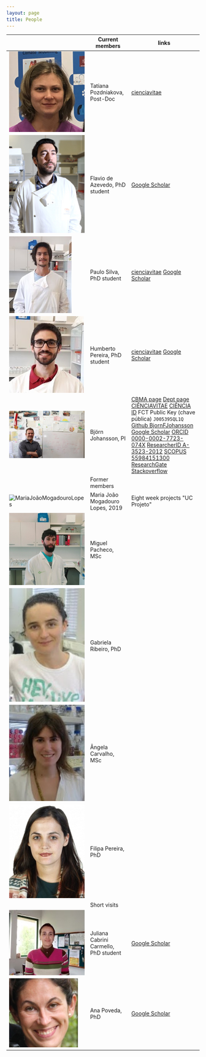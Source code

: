```yaml
---
layout: page
title: People
---
```


|                                                                | Current members                                                               | links                                                                                                                                                                                                                                                                                                                                                                                                                                                                                                                                                                                                                                                                                                                                                                                                                                                                                                                         |
|----------------------------------------------------------------|-------------------------------------------------------------------------------|-------------------------------------------------------------------------------------------------------------------------------------------------------------------------------------------------------------------------------------------------------------------------------------------------------------------------------------------------------------------------------------------------------------------------------------------------------------------------------------------------------------------------------------------------------------------------------------------------------------------------------------------------------------------------------------------------------------------------------------------------------------------------------------------------------------------------------------------------------------------------------------------------------------------------------|
| ![TatianaPozdniakova](people/Tatiana-Pozdniakova.jpg)          | Tatiana Pozdniakova, Post-Doc                                                 | [cienciavitae](https://www.cienciavitae.pt/471C-0187-2E29471C-0187-2E29)                                                                                                                                                                                                                                                                                                                                                                                                                                                                                                                                                                                                                                                                                                                                                                                                                                                      |
| ![FlavioAzevedo](people/FlavioAzevedo.jpg)                     | Flavio de Azevedo, PhD student                                                | [Google Scholar](https://scholar.google.pt/citations?hl=en&user=lWjZURwAAAAJ&view_op=list_works&sortby=pubdate)                                                                                                                                                                                                                                                                                                                                                                                                                                                                                                                                                                                                                                                                                                                                                                                                               |
| ![PauloSilva](people/PauloSilva.jpg)                           | Paulo Silva, PhD student                                                      | [cienciavitae](https://www.cienciavitae.pt/021F-4CDA-2630) [Google Scholar](https://scholar.google.com/citations?hl=pt-PT&user=YMZQjhEAAAAJ&view_op=list_works&sortby=pubdate)                                                                                                                                                                                                                                                                                                                                                                                                                                                                                                                                                                                                                                                                                                                                                |
| ![HumbertoPereira](people/HumbertoPereira.jpg)                 | Humberto Pereira, PhD student                                                 | [cienciavitae](https://www.cienciavitae.pt/8E15-710B-3953) [Google Scholar](https://scholar.google.pt/citations?hl=en&user=v2htOOsAAAAJ&view_op=list_works&sortby=pubdate)                                                                                                                                                                                                                                                                                                                                                                                                                                                                                                                                                                                                                                                                                                                                                    |
| ![BjornJohansson](people/BjornJohanssonWhiteBoard.jpg)         | Björn Johansson, PI                                                           | [CBMA page](https://cbma.uminho.pt/people-detail/?userid=22) [Dept page](http://www.bio.uminho.pt/popup.aspx?mdl=~/Modules/PortalSearch/ContactDetails.ascx&mid=738&id=224293&lang=en-US) [CIÊNCIAVITAE](https://www.cienciavitae.pt//en/B710-97FC-DACA) [CIÊNCIA ID](https://www.cienciavitae.pt/B710-97FC-DACA) FCT Public Key (chave pública) `J005395QL1Q` [Github BjornFJohansson](https://github.com/BjornFJohansson) [Google Scholar](https://scholar.google.pt/citations?hl=en&user=7AiEuJ4AAAAJ&view_op=list_works&sortby=pubdate) [ORCID 0000-0002-7723-074X](http://orcid.org/0000-0002-7723-074X) [ResearcherID A-3523-2012](http://www.researcherid.com/rid/A-3523-2012) [SCOPUS 55984151300](https://www.scopus.com/authid/detail.uri?authorId=55984151300) [ResearchGate](https://www.researchgate.net/profile/Bjoern_Johansson4) [Stackoverflow](http://stackoverflow.com/users/2080368/bj%C3%B6rn-johansson) |
|                                                                | Former members                                                                |                                                                                                                                                                                                                                                                                                                                                                                                                                                                                                                                                                                                                                                                                                                                                                                                                                                                                                                               |
| ![MariaJoãoMogadouroLopes](people/MariaJoãoMogadouroLopes.jpg) | Maria João Mogadouro Lopes, 2019                                              | Eight week projects "UC Projeto"                                                                                                                                                                                                                                                                                                                                                                                                                                                                                                                                                                                                                                                                                                                                                                                                                                                                                              |
| ![MiguelPacheco](people/MiguelPacheco.jpg)                     | Miguel Pacheco, MSc                                                           |                                                                                                                                                                                                                                                                                                                                                                                                                                                                                                                                                                                                                                                                                                                                                                                                                                                                                                                               |
| ![Gabriela Ribeiro](people/GabrielaRibeiro.jpg)                | Gabriela Ribeiro, PhD                                                         |                                                                                                                                                                                                                                                                                                                                                                                                                                                                                                                                                                                                                                                                                                                                                                                                                                                                                                                               |
| ![ÂngelaCarvalho](people/AngelaCarvalho.jpg)                   | Ângela Carvalho, MSc                                                          |                                                                                                                                                                                                                                                                                                                                                                                                                                                                                                                                                                                                                                                                                                                                                                                                                                                                                                                               |
| ![Filipa Pereira](people/FilipaPereira.jpg)                    | Filipa Pereira, PhD                                                           |                                                                                                                                                                                                                                                                                                                                                                                                                                                                                                                                                                                                                                                                                                                                                                                                                                                                                                                               |
|                                                                | Short visits                                                                  |                                                                                                                                                                                                                                                                                                                                                                                                                                                                                                                                                                                                                                                                                                                                                                                                                                                                                                                               |
| ![JilianaCabrini](people/JulianaCabrini.jpg)                   | Juliana Cabrini Carmello, PhD student                                         | [Google Scholar](https://scholar.google.com.br/citations?hl=pt-BR&user=4Nu2uwoAAAAJ&view_op=list_works&sortby=pubdate)                                                                                                                                                                                                                                                                                                                                                                                                                                                                                                                                                                                                                                                                                                                                                                                                        |
| ![AnaPoveda](people/AnaPoveda.png)                             | Ana Poveda, PhD                                                               | [Google Scholar](https://scholar.google.com.br/citations?hl=pt-BR&user=e5EDaQ0AAAAJ&view_op=list_works&sortby=pubdate)                                                                                                                                                                                                                                                                                                                                                                                                                                                                                                                                                                                                                                                                                                                                                                                                        |


